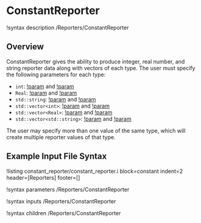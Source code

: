 # ConstantReporter

!syntax description /Reporters/ConstantReporter

## Overview

ConstantReporter gives the ability to produce integer, real number, and string reporter data along with vectors of each type. The user must specify the following parameters for each type:

- `int`: [!param](/Reporters/ConstantReporter/integer_names) and [!param](/Reporters/ConstantReporter/integer_values)
- `Real`: [!param](/Reporters/ConstantReporter/real_names) and [!param](/Reporters/ConstantReporter/real_values)
- `std::string`: [!param](/Reporters/ConstantReporter/string_names) and [!param](/Reporters/ConstantReporter/string_values)
- `std::vector<int>`: [!param](/Reporters/ConstantReporter/integer_vector_names) and [!param](/Reporters/ConstantReporter/integer_vector_values)
- `std::vector<Real>`: [!param](/Reporters/ConstantReporter/real_vector_names) and [!param](/Reporters/ConstantReporter/real_vector_values)
- `std::vector<std::string>`: [!param](/Reporters/ConstantReporter/string_vector_names) and [!param](/Reporters/ConstantReporter/string_vector_values)

The user may specify more than one value of the same type, which will create multiple reporter values of that type.

## Example Input File Syntax

!listing constant_reporter/constant_reporter.i block=constant
  indent=2 header=[Reporters] footer=[]

!syntax parameters /Reporters/ConstantReporter

!syntax inputs /Reporters/ConstantReporter

!syntax children /Reporters/ConstantReporter
